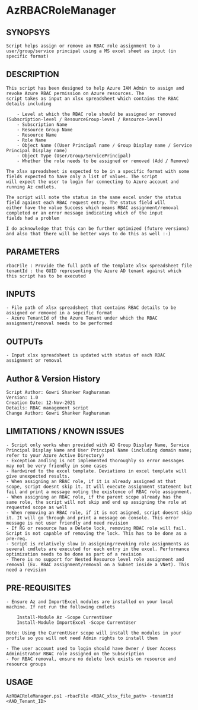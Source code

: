# AzRBACRoleManager

## SYNOPSYS

    Script helps assign or remove an RBAC role assignment to a user/group/service principal using a MS excel sheet as input (in specific format)


## DESCRIPTION

    This script has been designed to help Azure IAM Admin to assign and revoke Azure RBAC permission on Azure resources. The 
    script takes as input an xlsx spreadsheet which contains the RBAC details including 
        
        - Level at which the RBAC role should be assigned or removed (Subscription-level / ResourceGroup-level / Resource-level)
        - Subscription Name
        - Resource Group Name
        - Resource Name
        - Role Name
        - Object Name ((User Principal name / Group Display name / Service Principal Display name)
        - Object Type (User/Group/ServicePrincipal)
        - Whether the role needs to be assigned or removed (Add / Remove)
    
    The xlsx spreadsheet is expected to be in a specific format with some fields expected to have only a list of values. The script 
    will expect the user to login for connecting to Azure account and running Az cmdlets.

    The script will note the status in the same excel under the status field against each RBAC request entry. The status field will 
    either have the value Success which means RBAC assignment/removal completed or an error message indicating which of the input 
    fields had a problem

    I do acknowledge that this can be further optimized (future versions) and also that there will be better ways to do this as well :-)


## PARAMETERS
    rbacFile : Provide the full path of the template xlsx spreadsheet file
    tenantId : the GUID representing the Azure AD tenant against which this script has to be executed


## INPUTS

    - File path of xlsx spreadsheet that contains RBAC details to be assigned or removed in a sepcific format
    - Azure TenantId of the Azure Tenant under which the RBAC assignment/removal needs to be performed

  
## OUTPUTs

    - Input xlsx spreadsheet is updated with status of each RBAC assignment or removal
    

## Author & Version History

    Script Author: Gowri Shanker Raghuraman
    Version: 1.0
    Creation Date: 12-Nov-2021
    Details: RBAC management script
    Change Author: Gowri Shanker Raghuraman


## LIMITATIONS / KNOWN ISSUES

    - Script only works when provided with AD Group Display Name, Service Principal Display Name and User Principal Name (including domain name; refer to your Azure Active Directory)
    - Exception andling is not implemented thoroughly so error messages may not be very friendly in some cases
    - Hardwired to the excel template. Deviations in excel template will give unexpected results.
    - When assigning an RBAC role, if it is already assigned at that scope, script doesnt skip it. It will execute assignment statement but fail and print a message noting the existence of RBAC role assignment.
    - When assigning an RBAC role, if the parent scope already has the same role, the script will not skip and end up assigning the role at requested scope as well
    - When removing an RBAC role, if it is not asigned, script doesnt skip it. It will go through and print a message on console. This error message is not user friendly and need revision
    - If RG or resource has a Delete lock, removing RBAC role will fail. Script is not capable of removing the lock. This has to be done as a pre-req.
    - Script is relatively slow in assigning/revoking role assignments as several cmdlets are executed for each entry in the excel. Performance optimization needs to be done as part of a revision
    - There is no support for Nested Resource level role assignment and removal (Ex. RBAC assignment/removal on a Subnet inside a VNet). This need a revision


## PRE-REQUISITES

    - Ensure Az and ImportExcel modules are installed on your local machine. If not run the following cmdlets
    
        Install-Module Az -Scope CurrentUser
        Install-Module ImportExcel -Scope CurrentUser

    Note: Using the CurrentUser scope will install the modules in your profile so you will not need Admin rights to install them

    - The user account used to login should have Owner / User Access Administrator RBAC role assigned on the Subscription
    - For RBAC removal, ensure no delete lock exists on resource and resource groups

## USAGE

    AzRBACRoleManager.ps1 -rbacFile <RBAC_xlsx_file_path> -tenantId <AAD_Tenant_ID>
